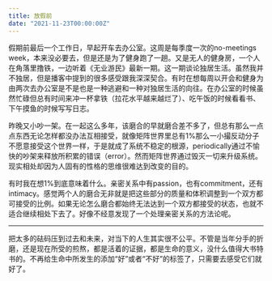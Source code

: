 ```yaml
---
title: 放假前
date: "2021-11-23T00:00:00Z"
---
```


假期前最后一个工作日，早起开车去办公室。这周是每季度一次的no-meetings week，本来没必要去，但是还是为了健身跑了一趟。又是无人的健身房，一个人在角落里撸铁，一边听着《无业游民》最新一期。这一期谈论独居生活。虽然我并不独居，但是播客中提到的很多感受跟我深深契合。有时在想每周以开会和健身为由两次去办公室是不是也是一种逃避和一种对独居生活的向往。在办公室的时候虽然忙碌但总有时间来冲一杯拿铁（拉花水平越来越烂了）、吃午饭的时候看看书、下午摸鱼的时候写写日志。

昨晚又小吵一架。在一起这么多年，该磨合的早就磨合差不多了，但总有那么一点点东西无论怎样都没办法互相接受，就像矩阵世界里总有1%那么一小撮反动分子不愿意接受这个世界一样，于是就成了系统不稳定的根源，periodically通过不愉快的吵架来释放所积累的错误（error）。然而矩阵世界通过毁灭一切来升级系统。现实相处却因为人固有的性格的思维很难达到改变的目的。

有时我在想1%到底意味着什么。亲密关系中有passion，也有commitment，还有intimacy。感觉两个人的磨合无非就是把这些部分的质量和体积调整到一个双方都可接受的比例。如果无论怎么磨合都始终无法达到一个双方都接受的状态，也就不适合继续相处下去了。好像不经意发现了一个处理亲密关系的方法论呢。

* * *

<!-- 我笨拙地开启了一个话题，和她聊了一会儿。轻轻跟她袒露了想回国的想法，却不敢跟她说其实是她让我产生了这个愿望。这理由听起来如此地不真实，甚至还有点绑架的意味在里面。我对她和自己都藏起了这个想法。过度思考也不是好事情。

下午用电脑登陆微信，扫二维码以后，蹦出来的是跟她的聊天窗口。看着她的名字和一段段对话，突然感觉好不真实。之前经常幻想如果没有分手，我们是不是会一直像这样聊着天、聊着彼此、聊着生活。总是假设如果当年怎样怎样，其实没有什么意义。或者产生“想要跟她在一起”的愿望，然后使尽浑身解数想方设法想要去实现它，也没有什么意义。 真正能掌握的、能影响的，其实只有当下。播客里谈到一个观点，我觉得很有意思：“当年殚精竭虑作出了一个重大抉择，其实很有可能对以后的人生没有什么太大的影响，反而殊途同归。” -->

把太多的砝码压到过去和未来，对当下的人生其实很不公平。不管是当年分手的折磨，还是现在所受的煎熬，都是活着的证据，都是生命的意义，没什么值得大书特书的。不再给生命中所发生的添加“好”或者“不好”的标签了，只需要去感受它们就好了。
